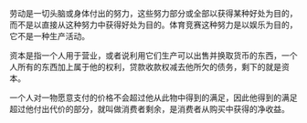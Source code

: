 劳动是一切头脑或身体付出的努力，这些努力部分或全部以获得某种好处为目的，而不是以直接从这种努力中获得好处为目的。体育竞赛这种努力是以娱乐为目的，它不是一种生产活动。

资本是指一个人用于营业，或者说利用它们生产可以出售并换取货币的东西，一个人所有的东西加上属于他的权利，贷款收款权减去他所欠的债务，剩下的就是资本。

一个人对一物愿意支付的价格不会超过他从此物中得到的满足，因此他得到的满足超过他付出代价的部分，就叫做消费者剩余，是消费者从购买中获得的净收益。
